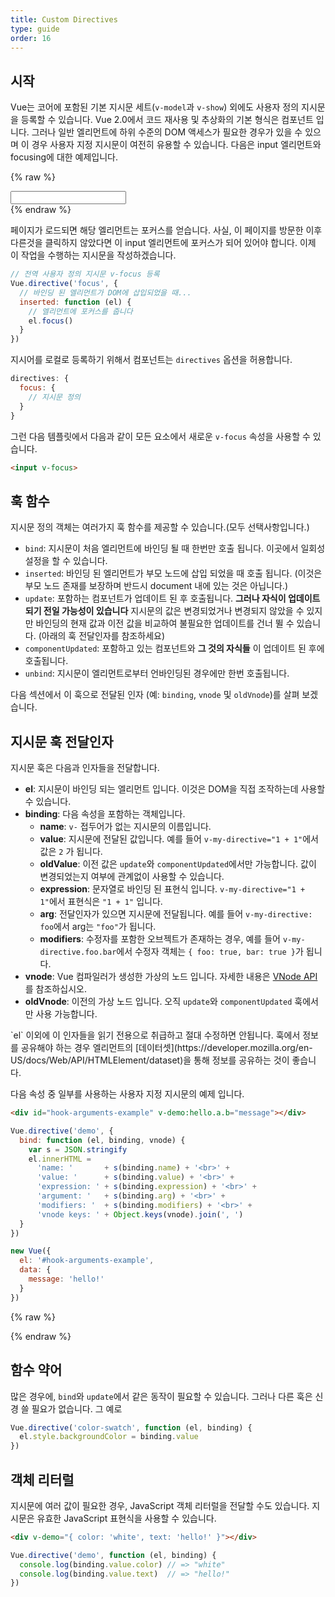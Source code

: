 ```yaml
---
title: Custom Directives
type: guide
order: 16
---
```


## 시작

Vue는 코어에 포함된 기본 지시문 세트(`v-model`과 `v-show`) 외에도 사용자 정의 지시문을 등록할 수 있습니다. Vue 2.0에서 코드 재사용 및 추상화의 기본 형식은 컴포넌트 입니다. 그러나 일반 엘리먼트에 하위 수준의 DOM 액세스가 필요한 경우가 있을 수 있으며 이 경우 사용자 지정 지시문이 여전히 유용할 수 있습니다. 다음은 input 엘리먼트와 focusing에 대한 예제입니다.

{% raw %}
<div id="simplest-directive-example" class="demo">
  <input v-focus>
</div>
<script>
Vue.directive('focus', {
  inserted: function (el) {
    el.focus()
  }
})
new Vue({
  el: '#simplest-directive-example'
})
</script>
{% endraw %}

페이지가 로드되면 해당 엘리먼트는 포커스를 얻습니다. 사실, 이 페이지를 방문한 이후 다른것을 클릭하지 않았다면 이 input 엘리먼트에 포커스가 되어 있어야 합니다. 이제 이 작업을 수행하는 지시문을 작성하겠습니다.

``` js
// 전역 사용자 정의 지시문 v-focus 등록
Vue.directive('focus', {
  // 바인딩 된 엘리먼트가 DOM에 삽입되었을 때...
  inserted: function (el) {
    // 엘리먼트에 포커스를 줍니다
    el.focus()
  }
})
```

지시어를 로컬로 등록하기 위해서 컴포넌트는 `directives` 옵션을 허용합니다.

``` js
directives: {
  focus: {
    // 지시문 정의
  }
}
```

그런 다음 템플릿에서 다음과 같이 모든 요소에서 새로운 `v-focus` 속성을 사용할 수 있습니다.

``` html
<input v-focus>
```

## 훅 함수

지시문 정의 객체는 여러가지 훅 함수를 제공할 수 있습니다.(모두 선택사항입니다.)

- `bind`: 지시문이 처음 엘리먼트에 바인딩 될 때 한번만 호출 됩니다. 이곳에서 일회성 설정을 할 수 있습니다.
- `inserted`: 바인딩 된 엘리먼트가 부모 노드에 삽입 되었을 때 호출 됩니다. (이것은 부모 노드 존재를 보장하며 반드시 document 내에 있는 것은 아닙니다.)
- `update`: 포함하는 컴포넌트가 업데이트 된 후 호출됩니다. __그러나 자식이 업데이트 되기 전일 가능성이 있습니다__ 지시문의 값은 변경되었거나 변경되지 않았을 수 있지만 바인딩의 현재 값과 이전 값을 비교하여 불필요한 업데이트를 건너 뛸 수 있습니다. (아래의 훅 전달인자를 참조하세요)
- `componentUpdated`: 포함하고 있는 컴포넌트와 __그 것의 자식들__ 이 업데이트 된 후에 호출됩니다.
- `unbind`: 지시문이 엘리먼트로부터 언바인딩된 경우에만 한번 호출됩니다.

다음 섹션에서 이 훅으로 전달된 인자 (예: `binding`, `vnode` 및 `oldVnode`)를 살펴 보겠습니다.

## 지시문 훅 전달인자

지시문 훅은 다음과 인자들을 전달합니다.

- **el**: 지시문이 바인딩 되는 엘리먼트 입니다. 이것은 DOM을 직접 조작하는데 사용할 수 있습니다.
- **binding**: 다음 속성을 포함하는 객체입니다.
  - **name**: `v-` 접두어가 없는 지시문의 이름입니다.
  - **value**: 지시문에 전달된 값입니다. 예를 들어 `v-my-directive="1 + 1"`에서 값은 `2` 가 됩니다.
  - **oldValue**: 이전 값은 `update`와 `componentUpdated`에서만 가능합니다. 값이 변경되었는지 여부에 관계없이 사용할 수 있습니다.
  - **expression**: 문자열로 바인딩 된 표현식 입니다. `v-my-directive="1 + 1"`에서 표현식은 `"1 + 1"` 입니다.
  - **arg**: 전달인자가 있으면 지시문에 전달됩니다. 예를 들어 `v-my-directive: foo`에서 arg는 `"foo"`가 됩니다.
  - **modifiers**: 수정자를 포함한 오브젝트가 존재하는 경우, 예를 들어 `v-my-directive.foo.bar`에서 수정자 객체는 `{ foo: true, bar: true }`가 됩니다.
- **vnode**: Vue 컴파일러가 생성한 가상의 노드 입니다. 자세한 내용은 [VNode API](../api/#VNode-Interface)를 참조하십시오.
- **oldVnode**: 이전의 가상 노드 입니다. 오직 `update`와 `componentUpdated` 훅에서만 사용 가능합니다.

<p class="tip">`el` 이외에 이 인자들을 읽기 전용으로 취급하고 절대 수정하면 안됩니다. 훅에서 정보를 공유해야 하는 경우 엘리먼트의 [데이터셋](https://developer.mozilla.org/en-US/docs/Web/API/HTMLElement/dataset)을 통해 정보를 공유하는 것이 좋습니다.</p>

다음 속성 중 일부를 사용하는 사용자 지정 지시문의 예제 입니다.

``` html
<div id="hook-arguments-example" v-demo:hello.a.b="message"></div>
```

``` js
Vue.directive('demo', {
  bind: function (el, binding, vnode) {
    var s = JSON.stringify
    el.innerHTML =
      'name: '       + s(binding.name) + '<br>' +
      'value: '      + s(binding.value) + '<br>' +
      'expression: ' + s(binding.expression) + '<br>' +
      'argument: '   + s(binding.arg) + '<br>' +
      'modifiers: '  + s(binding.modifiers) + '<br>' +
      'vnode keys: ' + Object.keys(vnode).join(', ')
  }
})

new Vue({
  el: '#hook-arguments-example',
  data: {
    message: 'hello!'
  }
})
```

{% raw %}
<div id="hook-arguments-example" v-demo:hello.a.b="message" class="demo"></div>
<script>
Vue.directive('demo', {
  bind: function (el, binding, vnode) {
    var s = JSON.stringify
    el.innerHTML =
      'name: '       + s(binding.name) + '<br>' +
      'value: '      + s(binding.value) + '<br>' +
      'expression: ' + s(binding.expression) + '<br>' +
      'argument: '   + s(binding.arg) + '<br>' +
      'modifiers: '  + s(binding.modifiers) + '<br>' +
      'vnode keys: ' + Object.keys(vnode).join(', ')
  }
})
new Vue({
  el: '#hook-arguments-example',
  data: {
    message: 'hello!'
  }
})
</script>
{% endraw %}

## 함수 약어

많은 경우에, `bind`와 `update`에서 같은 동작이 필요할 수 있습니다. 그러나 다른 훅은 신경 쓸 필요가 없습니다. 그 예로

``` js
Vue.directive('color-swatch', function (el, binding) {
  el.style.backgroundColor = binding.value
})
```

## 객체 리터럴

지시문에 여러 값이 필요한 경우, JavaScript 객체 리터럴을 전달할 수도 있습니다. 지시문은 유효한 JavaScript 표현식을 사용할 수 있습니다.

``` html
<div v-demo="{ color: 'white', text: 'hello!' }"></div>
```

``` js
Vue.directive('demo', function (el, binding) {
  console.log(binding.value.color) // => "white"
  console.log(binding.value.text)  // => "hello!"
})
```
